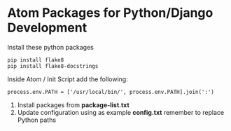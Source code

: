 # Atom Packages for Python/Django Development

Install these python packages
```
pip install flake8
pip install flake8-docstrings
```

Inside Atom / Init Script add the following:
```
process.env.PATH = ['/usr/local/bin/', process.env.PATH].join(':')
```

1. Install packages from **package-list.txt**
2. Update configuration using as example **config.txt** remember to replace Python paths
